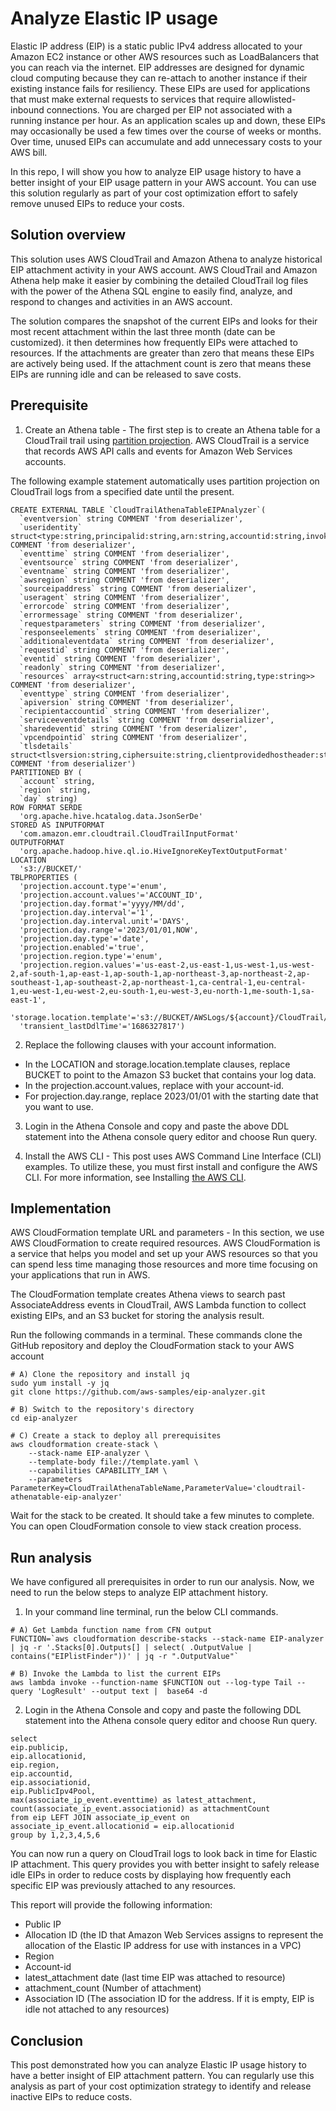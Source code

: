 # Analyze Elastic IP usage

Elastic IP address (EIP) is a static public IPv4 address allocated to your Amazon EC2 instance or other AWS resources such as LoadBalancers that you can reach via the internet. EIP addresses are designed for dynamic cloud computing because they can re-attach to another instance if their existing instance fails for resiliency. These EIPs are used for applications that must make external requests to services that require allowlisted-inbound connections. You are charged per EIP not associated with a running instance per hour. As an application scales up and down, these EIPs may occasionally be used a few times over the course of weeks or months. Over time, unused EIPs can accumulate and add unnecessary costs to your AWS bill. 

In this repo, I will show you how to analyze EIP usage history to have a better insight of your EIP usage pattern in your AWS account. You can use this solution regularly as part of your cost optimization effort to safely remove unused EIPs to reduce your costs. 

## Solution overview

This solution uses AWS CloudTrail and Amazon Athena to analyze historical EIP attachment activity in your AWS account. AWS CloudTrail and Amazon Athena help make it easier by combining the detailed CloudTrail log files with the power of the Athena SQL engine to easily find, analyze, and respond to changes and activities in an AWS account. 

The solution compares the snapshot of the current EIPs and looks for their most recent attachment within the last three month (date can be customized). it then determines how frequently EIPs were attached to resources. If the attachments are greater than zero that means these EIPs are actively being used. If the attachment count is zero that means these EIPs are running idle and can be released to save costs.

## Prerequisite 

1. Create an Athena table - The first step is to create an Athena table for a CloudTrail trail using [partition projection](https://docs.aws.amazon.com/athena/latest/ug/cloudtrail-logs.html). AWS CloudTrail is a service that records AWS API calls and events for Amazon Web Services accounts.

  The following example statement automatically uses partition projection on CloudTrail logs from a specified date until the present. 

```
CREATE EXTERNAL TABLE `CloudTrailAthenaTableEIPAnalyzer`(
  `eventversion` string COMMENT 'from deserializer', 
  `useridentity` struct<type:string,principalid:string,arn:string,accountid:string,invokedby:string,accesskeyid:string,username:string,sessioncontext:struct<attributes:struct<mfaauthenticated:string,creationdate:string>,sessionissuer:struct<type:string,principalid:string,arn:string,accountid:string,username:string>,ec2roledelivery:string,webidfederationdata:map<string,string>>> COMMENT 'from deserializer', 
  `eventtime` string COMMENT 'from deserializer', 
  `eventsource` string COMMENT 'from deserializer', 
  `eventname` string COMMENT 'from deserializer', 
  `awsregion` string COMMENT 'from deserializer', 
  `sourceipaddress` string COMMENT 'from deserializer', 
  `useragent` string COMMENT 'from deserializer', 
  `errorcode` string COMMENT 'from deserializer', 
  `errormessage` string COMMENT 'from deserializer', 
  `requestparameters` string COMMENT 'from deserializer', 
  `responseelements` string COMMENT 'from deserializer', 
  `additionaleventdata` string COMMENT 'from deserializer', 
  `requestid` string COMMENT 'from deserializer', 
  `eventid` string COMMENT 'from deserializer', 
  `readonly` string COMMENT 'from deserializer', 
  `resources` array<struct<arn:string,accountid:string,type:string>> COMMENT 'from deserializer', 
  `eventtype` string COMMENT 'from deserializer', 
  `apiversion` string COMMENT 'from deserializer', 
  `recipientaccountid` string COMMENT 'from deserializer', 
  `serviceeventdetails` string COMMENT 'from deserializer', 
  `sharedeventid` string COMMENT 'from deserializer', 
  `vpcendpointid` string COMMENT 'from deserializer', 
  `tlsdetails` struct<tlsversion:string,ciphersuite:string,clientprovidedhostheader:string> COMMENT 'from deserializer')
PARTITIONED BY ( 
  `account` string, 
  `region` string, 
  `day` string)
ROW FORMAT SERDE 
  'org.apache.hive.hcatalog.data.JsonSerDe' 
STORED AS INPUTFORMAT 
  'com.amazon.emr.cloudtrail.CloudTrailInputFormat' 
OUTPUTFORMAT 
  'org.apache.hadoop.hive.ql.io.HiveIgnoreKeyTextOutputFormat'
LOCATION
  's3://BUCKET/'
TBLPROPERTIES (
  'projection.account.type'='enum', 
  'projection.account.values'='ACCOUNT_ID', 
  'projection.day.format'='yyyy/MM/dd', 
  'projection.day.interval'='1', 
  'projection.day.interval.unit'='DAYS', 
  'projection.day.range'='2023/01/01,NOW', 
  'projection.day.type'='date', 
  'projection.enabled'='true', 
  'projection.region.type'='enum', 
  'projection.region.values'='us-east-2,us-east-1,us-west-1,us-west-2,af-south-1,ap-east-1,ap-south-1,ap-northeast-3,ap-northeast-2,ap-southeast-1,ap-southeast-2,ap-northeast-1,ca-central-1,eu-central-1,eu-west-1,eu-west-2,eu-south-1,eu-west-3,eu-north-1,me-south-1,sa-east-1', 
  'storage.location.template'='s3://BUCKET/AWSLogs/${account}/CloudTrail/${region}/${day}', 
  'transient_lastDdlTime'='1686327817')
```
2. Replace the following clauses with your account information.

  * In the LOCATION and storage.location.template clauses, replace BUCKET to point to the Amazon S3 bucket that contains your log data.
  * In the projection.account.values, replace with your account-id.
  * For projection.day.range, replace 2023/01/01 with the starting date that you want to use.

3. Login in the Athena Console and copy and paste the above DDL statement into the Athena console query editor and choose Run query.

4. Install the AWS CLI - This post uses AWS Command Line Interface (CLI) examples. To utilize these, you must first install and configure the AWS CLI. For more information, see Installing [the AWS CLI](https://docs.aws.amazon.com/cli/latest/userguide/getting-started-install.html).

## Implementation

AWS CloudFormation template URL and parameters - In this section, we use AWS CloudFormation to create required resources. AWS CloudFormation is a service that helps you model and set up your AWS resources so that you can spend less time managing those resources and more time focusing on your applications that run in AWS. 

The CloudFormation template creates Athena views to search past AssociateAddress events in CloudTrail, AWS Lambda function to collect existing EIPs, and an S3 bucket for storing the analysis result. 

Run the following commands in a terminal. These commands clone the GitHub repository and deploy the CloudFormation stack to your AWS account

```
# A) Clone the repository and install jq
sudo yum install -y jq
git clone https://github.com/aws-samples/eip-analyzer.git

# B) Switch to the repository's directory
cd eip-analyzer

# C) Create a stack to deploy all prerequisites 
aws cloudformation create-stack \
    --stack-name EIP-analyzer \
    --template-body file://template.yaml \
    --capabilities CAPABILITY_IAM \
    --parameters ParameterKey=CloudTrailAthenaTableName,ParameterValue='cloudtrail-athenatable-eip-analyzer'
```
Wait for the stack to be created. It should take a few minutes to complete. You can open CloudFormation console to view stack creation process.

## Run analysis

We have configured all prerequisites in order to run our analysis. Now, we need to run the below steps to analyze EIP attachment history.

1. In your command line terminal, run the below CLI commands.

```
# A) Get Lambda function name from CFN output
FUNCTION=`aws cloudformation describe-stacks --stack-name EIP-analyzer | jq -r '.Stacks[0].Outputs[] | select( .OutputValue | contains("EIPlistFinder"))' | jq -r ".OutputValue"`

# B) Invoke the Lambda to list the current EIPs
aws lambda invoke --function-name $FUNCTION out --log-type Tail --query 'LogResult' --output text |  base64 -d
```
2. Login in the Athena Console and copy and paste the following DDL statement into the Athena console query editor and choose Run query.

```
select 
eip.publicip,
eip.allocationid,
eip.region,
eip.accountid,
eip.associationid, 
eip.PublicIpv4Pool,
max(associate_ip_event.eventtime) as latest_attachment,
count(associate_ip_event.associationid) as attachmentCount
from eip LEFT JOIN associate_ip_event on associate_ip_event.allocationid = eip.allocationid 
group by 1,2,3,4,5,6
```

You can now run a query on CloudTrail logs to look back in time for Elastic IP attachment. This query provides you with better insight to safely release idle EIPs in order to reduce costs by displaying how frequently each specific EIP was previously attached to any resources.

This report will provide the following information:

- Public IP
- Allocation ID (the ID that Amazon Web Services assigns to represent the allocation of the Elastic IP address for use with instances in a VPC)
- Region
- Account-id
- latest_attachment date (last time EIP was attached to resource)
- attachment_count (Number of attachment)
- Association ID (The association ID for the address. If it is empty, EIP is idle not attached to any resources)

## Conclusion

This post demonstrated how you can analyze Elastic IP usage history to have a better insight of EIP attachment pattern. You can regularly use this analysis as part of your cost optimization strategy to identify and release inactive EIPs to reduce costs.
